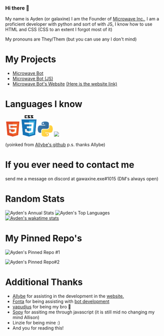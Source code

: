 ### Hi there 👋
My name is Ayden (or galaxine) I am the Founder of [Microwave Inc.](https://github.com/microwave-inc), I am a proficient developer with python and sort of with JS, I know how to use HTML and CSS (CSS to an extent I forgot most of it)

My pronouns are They/Them (but you can use any I don't mind)

# My Projects
- [Microwave Bot](https://github.com/microwave-inc/microwave)
- [Microwave Bot (JS)](https://github.com/microwave-inc/microwave.js)
- [Microwave Bot's Website](https://github.com/microwave-inc/microwave-website) [(Here is the website link)](https://microwavebot.tech)

# Languages I know

<img src="https://raw.githubusercontent.com/Allybe/Allybe/main/photos/html.png" width="48"> <img src="https://github.com/Allybe/Allybe/blob/main/photos/css.png?raw=true" width="48"> <img src="https://raw.githubusercontent.com/Allybe/Allybe/main/photos/python.png" width="48"> <img src="https://user-images.githubusercontent.com/67673392/150631873-e446b0b7-2095-4898-8ae1-a4042c247ba9.png" width="48"> 

(yoinked from [Allybe's github](https://github.com/Allybe/Allybe/blob/main/README.md) p.s. thanks Allybe)

# If you ever need to contact me

send me a message on discord at gawaxine.exe#1015 (DM's always open)


# Random Stats
![Ayden's Annual Stats](https://github-readme-stats.vercel.app/api?username=galaxine-senpai&theme=synthwave&show_icons=true)
![Ayden's Top Languages](https://github-readme-stats.vercel.app/api/top-langs/?username=galaxine-senpai&theme=synthwave)
[![Ayden's wakatime stats](https://github-readme-stats.vercel.app/api/wakatime?username=galaxinesenpai&theme=synthwave)](https://github.com/anuraghazra/github-readme-stats)

# My Pinned Repo's

![Ayden's Pinned Repo #1](https://github-readme-stats.vercel.app/api/pin/?username=microwave-inc&repo=microwave.js&theme=synthwave&show_owner=true)

![Ayden's Pinned Repo#2](https://github-readme-stats.vercel.app/api/pin/?username=microwave-inc&repo=microwave-website&theme=synthwave&show_owner=true)

# Additional Thanks

- [Allybe](https://github.com/Allybe) for assisting in the development in the [website.](https://github.com/galaxine-senpai/microwave-website)
- [Fonta](https://github.com/Fonta22) for being assisting with [bot development](https://github.com/galaxine-senpai/microwave)
- [yapudjus](https://github.com/yapudjus) for being my bro 🙂
- [Sopy](https://github.com/sopyb) for assiting me through javascript (it is still mid no changing my mind Allison)
- Linzie for being mine :)
- And you for reading this!

